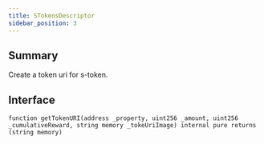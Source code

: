 ```yaml
---
title: STokensDescriptor
sidebar_position: 3
---
```


## Summary

Create a token uri for s-token.

## Interface

`function getTokenURI(address _property, uint256 _amount, uint256 _cumulativeReward, string memory _tokeUriImage) internal pure returns (string memory)`
